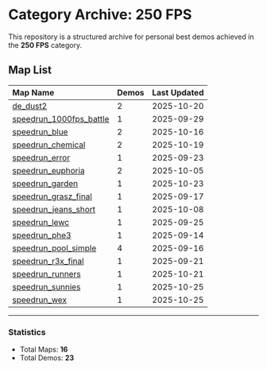 # Category Archive: 250 FPS

This repository is a structured archive for personal best demos achieved in the **250 FPS** category.

## Map List

| Map Name | Demos | Last Updated |
| :--- | :---- | :--- |
| [de_dust2](./de_dust2) | 2 | 2025-10-20 |
| [speedrun_1000fps_battle](./speedrun_1000fps_battle) | 1 | 2025-09-29 |
| [speedrun_blue](./speedrun_blue) | 2 | 2025-10-16 |
| [speedrun_chemical](./speedrun_chemical) | 2 | 2025-10-19 |
| [speedrun_error](./speedrun_error) | 1 | 2025-09-23 |
| [speedrun_euphoria](./speedrun_euphoria) | 2 | 2025-10-05 |
| [speedrun_garden](./speedrun_garden) | 1 | 2025-10-23 |
| [speedrun_grasz_final](./speedrun_grasz_final) | 1 | 2025-09-17 |
| [speedrun_jeans_short](./speedrun_jeans_short) | 1 | 2025-10-08 |
| [speedrun_lewc](./speedrun_lewc) | 1 | 2025-09-25 |
| [speedrun_phe3](./speedrun_phe3) | 1 | 2025-09-14 |
| [speedrun_pool_simple](./speedrun_pool_simple) | 4 | 2025-09-16 |
| [speedrun_r3x_final](./speedrun_r3x_final) | 1 | 2025-09-21 |
| [speedrun_runners](./speedrun_runners) | 1 | 2025-10-21 |
| [speedrun_sunnies](./speedrun_sunnies) | 1 | 2025-10-25 |
| [speedrun_wex](./speedrun_wex) | 1 | 2025-10-25 |

---

### Statistics
- Total Maps: **16**
- Total Demos: **23**